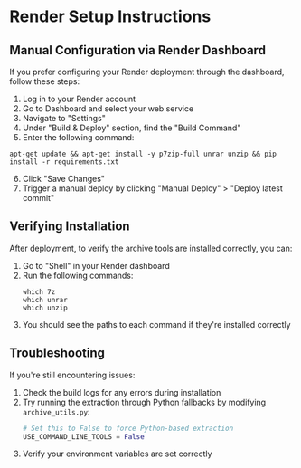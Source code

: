 # Render Setup Instructions

## Manual Configuration via Render Dashboard

If you prefer configuring your Render deployment through the dashboard, follow these steps:

1. Log in to your Render account
2. Go to Dashboard and select your web service
3. Navigate to "Settings"
4. Under "Build & Deploy" section, find the "Build Command"
5. Enter the following command:

```
apt-get update && apt-get install -y p7zip-full unrar unzip && pip install -r requirements.txt
```

6. Click "Save Changes"
7. Trigger a manual deploy by clicking "Manual Deploy" > "Deploy latest commit"

## Verifying Installation

After deployment, to verify the archive tools are installed correctly, you can:

1. Go to "Shell" in your Render dashboard
2. Run the following commands:
   ```
   which 7z
   which unrar
   which unzip
   ```
3. You should see the paths to each command if they're installed correctly

## Troubleshooting

If you're still encountering issues:

1. Check the build logs for any errors during installation
2. Try running the extraction through Python fallbacks by modifying `archive_utils.py`:
   ```python
   # Set this to False to force Python-based extraction
   USE_COMMAND_LINE_TOOLS = False
   ```
3. Verify your environment variables are set correctly 
